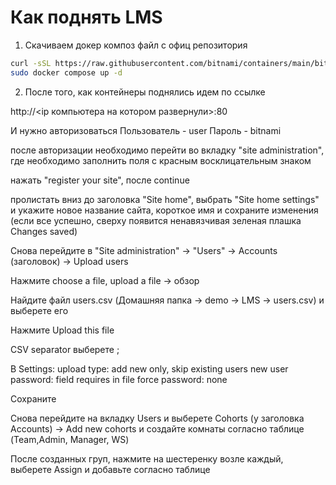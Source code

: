 # Как поднять LMS

1. Скачиваем докер композ файл с офиц репозитория 
```bash
curl -sSL https://raw.githubusercontent.com/bitnami/containers/main/bitnami/moodle/docker-compose.yml > docker-compose.yml
sudo docker compose up -d
```

2. После того, как контейнеры поднялись идем по ссылке

http://<ip компьютера на котором развернули>:80

И нужно авторизоваться
Пользователь - user
Пароль - bitnami 

после авторизации необходимо перейти во вкладку "site administration", где необходимо заполнить поля с красным восклицательным знаком

нажать "register your site", после continue 

пролистать вниз до заголовка "Site home", выбрать  "Site home settings" и укажите новое название сайта, короткое имя и сохраните изменения (если все успешно, сверху появится ненавязчивая зеленая плашка Changes saved)

Снова перейдите в "Site administration" -> "Users" -> Accounts (заголовок) -> Upload users

Нажмите choose a file, upload a file -> обзор

Найдите файл users.csv (Домашняя папка -> demo -> LMS -> users.csv) и выберете его

Нажмите Upload this file

CSV separator выберете ;

В Settings:
upload type: add new only, skip existing users
new user password: field requires in file
force password: none

Сохраните 

Снова перейдите на вкладку Users и выберете Cohorts (у заголовка Accounts) -> Add new cohorts и создайте комнаты согласно таблице (Team,Admin, Manager, WS)

После созданных груп, нажмите на шестеренку возле каждый, выберете Assign и добавьте согласно таблице
